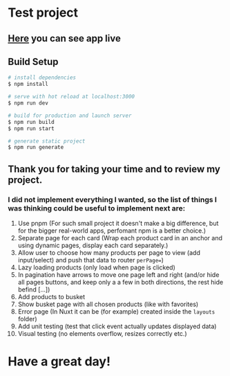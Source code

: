 # Test project

## [Here](https://640f63b06ba44700889bbe4e--comfy-twilight-e67928.netlify.app/) you can see app live

## Build Setup

```bash
# install dependencies
$ npm install

# serve with hot reload at localhost:3000
$ npm run dev

# build for production and launch server
$ npm run build
$ npm run start

# generate static project
$ npm run generate
```

## Thank you for taking your time and to review my project. 

### I did not implement everything I wanted, so the list of things I was thinking could be useful to implement next are: 

1. Use pnpm (For such small project it doesn't make a big difference, but for the bigger real-world apps, perfomant npm is a better choice.)
2. Separate page for each card (Wrap each product card in an anchor and using dynamic pages, display each card separately.)
3. Allow user to choose how many products per page to view (add input/select) and push that data to router `perPage=`)
4. Lazy loading products (only load when page is clicked)
5. In pagination have arrows to move one page left and right (and/or hide all pages buttons, and keep only a a few in both directions, the rest hide befind [...])
6. Add products to busket
7. Show busket page with all chosen products (like with favorites)
8. Error page (In Nuxt it can be (for example) created inside the `layouts` folder)
9. Add unit testing (test that click event actually updates displayed data)
10. Visual testing (no elements overflow, resizes correctly etc.)

# Have a great day!
